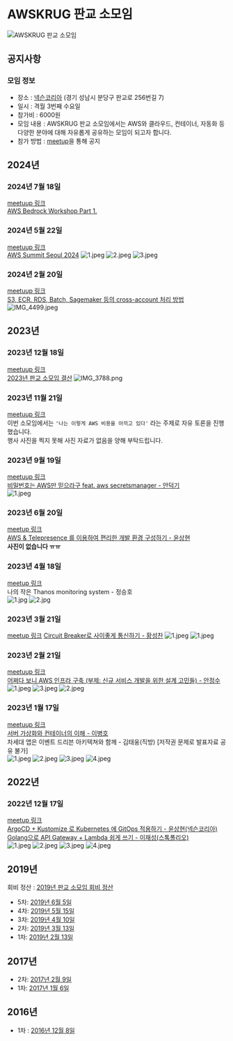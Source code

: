 # AWSKRUG 판교 소모임
![AWSKRUG 판교 소모임](images/logo.png)

## 공지사항
### 모임 정보
- 장소 : [넥슨코리아](https://naver.me/IgTDnnmi) (경기 성남시 분당구 판교로 256번길 7)
- 일시 : 격월 3번째 수요일
- 참가비 : 6000원
- 모임 내용 : AWSKRUG 판교 소모임에서는 AWS와 클라우드, 컨테이너, 자동화 등 다양한 분야에 대해 자유롭게 공유하는 모임이 되고자 합니다.
- 참가 방법 : [meetup](https://www.meetup.com/ko-KR/awskrug)을 통해 공지


## 2024년
### 2024년 7월 18일
[meetuup 링크](https://www.meetup.com/ko-KR/awskrug/events/302096534/)  
[AWS Bedrock Workshop Part 1.](https://docs.google.com/presentation/d/1cSImUcrhWCJVnPsCl7_hVYZ51EdHhuSA/edit?rtpof=true)


### 2024년 5월 22일
[meetuup 링크](https://www.meetup.com/ko-KR/awskrug/events/301052548/)  
[AWS Summit Seoul 2024]()
![1.jpeg](images/2024/0522/1.jpeg)
![2.jpeg](images/2024/0522/2.jpeg)
![3.jpeg](images/2024/0522/3.jpeg)


### 2024년 2월 20일
[meetuup 링크](https://www.meetup.com/ko-KR/awskrug/events/299094101/)  
[S3, ECR, RDS, Batch, Sagemaker 등의 cross-account 처리 방법](attachments/2024/0220/20240220_판교모임_김재일.pdf)
![IMG_4499.jpeg](images/2024/0220/IMG_4499.jpeg)

## 2023년
### 2023년 12월 18일
[meetuup 링크](https://www.meetup.com/ko-KR/awskrug/events/295997505/)  
[2023년 판교 소모임 결산](https://docs.google.com/presentation/d/1a2-CKZ-LOt5k2SIWNMB6CcFx0j-X2u82tPMI4hqV86g/edit?usp=sharing)
![IMG_3788.png](images/2023/1218/IMG_3788.png)

### 2023년 11월 21일
[meetuup 링크](https://www.meetup.com/ko-KR/awskrug/events/295997505/)  
이번 소모임에서는 `'나는 이렇게 AWS 비용을 아끼고 있다'` 라는 주제로 자유 토론을 진행했습니다.  
행사 사진을 찍지 못해 사진 자료가 없음을 양해 부탁드립니다.

### 2023년 9월 19일
[meetuup 링크](https://www.meetup.com/ko-KR/awskrug/events/295997505/)  
[비밀번호는 AWS만 믿으라구 feat. aws secretsmanager - 안덕기](attachments/2023/0919/비밀번호는AWS만믿으라구.pdf)  
![1.jpeg](images/2023/0919/1.jpg)

### 2023년 6월 20일
[meetup 링크](https://www.meetup.com/ko-KR/awskrug/events/294013867/)  
[AWS & Telepresence 를 이용하여 편리한 개발 환경 구성하기 - 윤상현](https://docs.google.com/presentation/d/1sbDeGQ0whx81XpIB55LkeOxLqa0n9422nJXl784N8Do/edit?usp=drive_link)  
**사진이 없습니다 ㅠㅠ**

### 2023년 4월 18일
[meetup 링크](https://www.meetup.com/ko-KR/awskrug/events/292820455/)  
나의 작은 Thanos monitoring system - 정승호  
![1.jpg](images%2F2023%2F0418%2F20230418_202628.jpg)
![2.jpg](images%2F2023%2F0418%2F20230418_195900.jpg)

### 2023년 3월 21일
[meetup 링크](https://www.meetup.com/ko-KR/awskrug/events/292066382/)
[Circuit Breaker로 사이좋게 통신하기 - 황성찬](attachments/2023/0321/2023_03_21_pangyo_circuit_breaker.pdf)
![1.jpeg](images/2023/0321/IMG_8966.jpg)
![1.jpeg](images/2023/0321/IMG_8967.jpg)


### 2023년 2월 21일
[meetuup 링크](https://www.meetup.com/ko-KR/awskrug/events/291455354/)  
[어쩌다 보니 AWS 인프라 구축 (부제: 신규 서비스 개발을 위한 설계 고민들) - 안정수](attachments%2F2023%2F0221%2F%EC%96%B4%EC%A9%8C%EB%8B%A4%20AWS%20%EC%9D%B8%ED%94%84%EB%9D%BC%20%EA%B5%AC%EC%B6%95%28%EC%8B%A0%EA%B7%9C%20%EC%84%9C%EB%B9%84%EC%8A%A4%20%EA%B0%9C%EB%B0%9C%EC%9D%84%20%EC%9C%84%ED%95%9C%20%EC%84%A4%EA%B3%84%20%EA%B3%A0%EB%AF%BC%EB%93%A4%29.pdf)  
![1.jpeg](images%2F2023%2F0221%2F1.jpeg)
![3.jpeg](images%2F2023%2F0221%2F3.jpeg)
![2.jpeg](images%2F2023%2F0221%2F2.jpeg)

### 2023년 1월 17일
[meetuup 링크](https://www.meetup.com/ko-KR/awskrug/events/290666214/)  
[서버 가상화와 컨테이너의 이해 - 이병호](attachments%2F2023%2F0117%2F%EC%84%9C%EB%B2%84%20%EA%B0%80%EC%84%B1%ED%99%94%EC%99%80%20%EC%BB%A8%ED%85%8C%EC%9D%B4%EB%84%88%EC%9D%98%20%EC%9D%B4%ED%95%B4_%EC%9D%B4%EB%B3%91%ED%98%B8.pdf)  
차세대 앱은 이벤트 드리븐 아키텍쳐와 함께 - 김태웅(직방) [저작권 문제로 발표자료 공유 불가]  
![1.jpeg](images%2F2023%2F0117%2F1.jpeg)
![2.jpeg](images%2F2023%2F0117%2F2.jpeg)
![3.jpeg](images%2F2023%2F0117%2F3.jpeg)
![4.jpeg](images%2F2023%2F0117%2F4.jpeg)


## 2022년
### 2022년 12월 17일
[meetup 링크](https://www.meetup.com/ko-KR/awskrug/events/290054105/)  
[ArgoCD + Kustomize 로 Kubernetes 에 GitOps 적용하기 - 윤상현(넥슨코리아)](https://hinco114.notion.site/221208-291b5a05a07d4f15849276d2fca6c2d7)  
[Golang으로 API Gateway + Lambda 쉽게 쓰기 - 이재성(스톡폴리오)](https://slides.hellp.io/%EB%A7%88%EB%A5%B8%EC%88%98%EA%B1%B4%EC%A7%9C%EA%B8%B0.slide#1)  
![1.jpeg](images%2F2022%2F1217%2F1.jpeg)
![2.jpeg](images%2F2022%2F1217%2F2.jpeg)
![3.jpeg](images%2F2022%2F1217%2F3.jpeg)
![4.jpeg](images%2F2022%2F1217%2F4.jpeg)

## 2019년
회비 정산 : [2019년 판교 소모임 회비 정산](https://drive.google.com/file/d/1iELIGAcESyceQGAk_NLkDTOFcTFs_XcL/view?usp=sharing)

- 5차: [2019년 6월 5일](meetups/2019/20190605_meetup.md)
- 4차: [2019년 5월 15일](meetups/2019/20190515_meetup.md)
- 3차: [2019년 4월 10일](meetups/2019/20190410_meetup.md)
- 2차: [2019년 3월 13일](meetups/2019/20190313_meetup.md)
- 1차: [2019년 2월 13일](meetups/2019/20190213_meetup.md)

## 2017년
- 2차: [2017년 2월 9일](https://github.com/awskrug/meetups/blob/master/Pangyo-Group.md#%ED%8C%90%EA%B5%90-%EC%A4%91%EA%B8%89%EC%9E%90-%EB%AA%A8%EC%9E%84)
- 1차: [2017년 1월 6일](https://github.com/awskrug/meetups/blob/master/Pangyo-Group.md#%ED%8C%90%EA%B5%90-%EC%A4%91%EA%B8%89%EC%9E%90-%EB%AA%A8%EC%9E%84)

## 2016년
- 1차 : [2016년 12월 8일](https://www.meetup.com/ko-KR/awskrug/events/237355577/)
